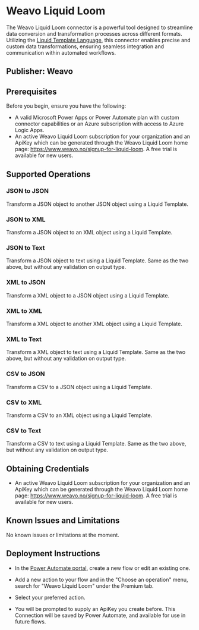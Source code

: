 # Weavo Liquid Loom
The Weavo Liquid Loom connector is a powerful tool designed to streamline data conversion and transformation processes across different formats. Utilizing the [Liquid Template Language](https://shopify.github.io/liquid/), this connector enables precise and custom data transformations, ensuring seamless integration and communication within automated workflows.

## Publisher: Weavo

## Prerequisites
Before you begin, ensure you have the following:

- A valid Microsoft Power Apps or Power Automate plan with custom connector capabilities or an Azure subscription with access to Azure Logic Apps.
- An active Weavo Liquid Loom subscription for your organization and an ApiKey which can be generated through the Weavo Liquid Loom home page: https://www.weavo.no/signup-for-liquid-loom. A free trial is available for new users.

## Supported Operations

### JSON to JSON
Transform a JSON object to another JSON object using a Liquid Template.

### JSON to XML
Transform a JSON object to an XML object using a Liquid Template.

### JSON to Text
Transform a JSON object to text using a Liquid Template. Same as the two above, but without any validation on output type.

### XML to JSON
Transform a XML object to a JSON object using a Liquid Template.

### XML to XML
Transform a XML object to another XML object using a Liquid Template.

### XML to Text
Transform a XML object to text using a Liquid Template. Same as the two above, but without any validation on output type.

### CSV to JSON
Transform a CSV to a JSON object using a Liquid Template.

### CSV to XML
Transform a CSV to an XML object using a Liquid Template.

### CSV to Text
Transform a CSV to text using a Liquid Template. Same as the two above, but without any validation on output type.

## Obtaining Credentials
- An active Weavo Liquid Loom subscription for your organization and an ApiKey which can be generated through the Weavo Liquid Loom home page: https://www.weavo.no/signup-for-liquid-loom. A free trial is available for new users.

## Known Issues and Limitations
No known issues or limitations at the moment.

## Deployment Instructions
* In the [Power Automate portal](https://make.powerautomate.com/), create a new flow or edit an existing one. 

* Add a new action to your flow and in the "Choose an operation" menu, search for "Weavo Liquid Loom" under the Premium tab. 

* Select your preferred action.

* You will be prompted to supply an ApiKey you create before. This Connection will be saved by Power Automate, and available for use in future flows.



